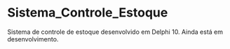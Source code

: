 # Sistema_Controle_Estoque
Sistema de controle de estoque desenvolvido em Delphi 10. Ainda está em desenvolvimento.

